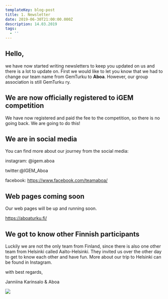 ```yaml
---
templateKey: blog-post
title: 1. Newsletter
date: 2019-06-30T21:00:00.000Z
description: 14.03.2019
tags:
  - ''
---
```

## Hello,

we have now started writing newsletters to keep you updated on us and there is a lot to update on. First we would like to let you know that we had to change our team name from GemTurku to **Aboa**. However, our group association is still GemTurku ry.

## We are now officially registered to iGEM competition

We have now registered and paid the fee to the competition, so there is no going back. We are going to do this!

## We are in social media

You can find more about our journey from the social media:

instagram: @igem.aboa

twitter:@IGEM_Aboa

facebook: https://www.facebook.com/teamaboa/

## Web pages coming soon

Our web pages will be up and running soon.

https://aboaturku.fi/

## We got to know other Finnish participants

Luckily we are not the only team from Finland, since there is also one other team from Helsinki called Aalto-Helsinki. They invited us over the other day to get to know each other and have fun. More about our trip to Helsinki can be found in Instagram.

with best regards,

Janniina Karinsalo & Aboa

![](/img/logo.png)
